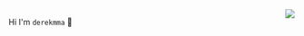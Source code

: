 <img align="right" src="https://github-readme-stats.vercel.app/api?username=derekmma&show_icons=true&icon_color=0366d6&text_color=24292e&bg_color=ffffff&hide_title=true" />

Hi I'm `derekmma` 👋
